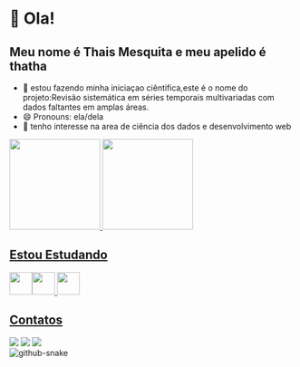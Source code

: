# 👋 Ola!  
## Meu nome é Thais Mesquita e meu apelido é thatha

- 🔭 estou fazendo minha iniciaçao ciêntifica,este é o nome do projeto:Revisão sistemática em séries temporais multivariadas com dados faltantes em amplas áreas.
- 😄 Pronouns: ela/dela
- :crystal_ball: tenho interesse na area de ciência dos dados e desenvolvimento web



<div>
<a href="https://github.com/metsumesquita">
<img height="160em" src="https://github-readme-stats.vercel.app/api/top-langs/?username=metsumesquita&layout=compact&langs_count=7&theme=dracula"/>
<img height="160em" src="https://github-readme-stats.vercel.app/api?username=metsumesquita&show_icons=true&theme=dracula&include_all_commits=true&count_private=true"/>
</div>

## Estou Estudando 

<img src="https://cdn.jsdelivr.net/gh/devicons/devicon/icons/java/java-original.svg" width="40" height="40"/><img src="https://cdn.jsdelivr.net/gh/devicons/devicon/icons/python/python-original.svg" width="40" height="40"/>
<img src="https://cdn.jsdelivr.net/gh/devicons/devicon/icons/git/git-original.svg" width="40" height="40"/> 

## Contatos 
  
<div>
  <a href="https://www.linkedin.com/in/thais-m-45a25a1a5" target="_blank"><img src="https://img.shields.io/badge/-LinkedIn-%230077B5?style=for-the-badge&logo=linkedin&logoColor=white" target="_blank"></a>  
<a href="https://instagram.com/mightnight.py?igshid=YmMyMTA2M2Y=" target="_blank"><img src="https://img.shields.io/badge/-Instagram-%23E4405F?style=for-the-badge&logo=instagram&logoColor=white" target="_blank"></a>
<a href = "mailto:contato@yuukosan98"><img src="https://img.shields.io/badge/Gmail-D14836?style=for-the-badge&logo=gmail&logoColor=white" target="_blank"></a>
 
</div>

<picture>
  <source media="(prefers-color-scheme: dark)" srcset="github-snake-dark.svg" />
  <source media="(prefers-color-scheme: light)" srcset="github-snake.svg" />
  <img alt="github-snake" src="github-snake.svg" />
</picture>
